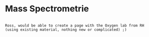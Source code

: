 # Mass Spectrometrie

```{note}

Ross, would be able to create a page with the Oxygen lab from RH (using existing material, nothing new or complicated) ;)

```